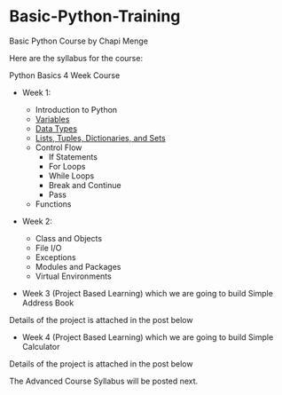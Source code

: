 # Basic-Python-Training
Basic Python Course by Chapi Menge


Here are the syllabus for the course:

Python Basics 4 Week Course

* Week 1:

    - Introduction to Python
    - [Variables](./week-1/variables.md)
    - [Data Types](./week-1/data-types.md)
    - [Lists, Tuples, Dictionaries, and Sets](./week-1/data-types.md#)
    - Control Flow
        - If Statements
        - For Loops
        - While Loops
        - Break and Continue
        - Pass
    - Functions

* Week 2:

    - Class and Objects
    - File I/O
    - Exceptions
    - Modules and Packages
    - Virtual Environments

* Week 3 (Project Based Learning) which we are going to build Simple Address Book

Details of the project is attached in the post below

* Week 4 (Project Based Learning) which we are going to build Simple Calculator

Details of the project is attached in the post below

The Advanced Course Syllabus will be posted next.